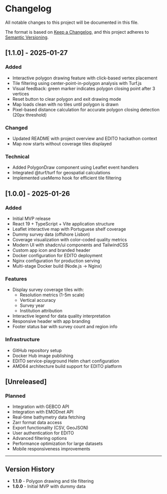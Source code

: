 # Changelog

All notable changes to this project will be documented in this file.

The format is based on [Keep a Changelog](https://keepachangelog.com/en/1.0.0/),
and this project adheres to [Semantic Versioning](https://semver.org/spec/v2.0.0.html).

## [1.1.0] - 2025-01-27

### Added
- Interactive polygon drawing feature with click-based vertex placement
- Tile filtering using center-point-in-polygon analysis with Turf.js
- Visual feedback: green marker indicates polygon closing point after 3 vertices
- Reset button to clear polygon and exit drawing mode
- Map loads clean with no tiles until polygon is drawn
- Pixel-based distance calculation for accurate polygon closing detection (20px threshold)

### Changed
- Updated README with project overview and EDITO hackathon context
- Map now starts without coverage tiles displayed

### Technical
- Added PolygonDraw component using Leaflet event handlers
- Integrated @turf/turf for geospatial calculations
- Implemented useMemo hook for efficient tile filtering

## [1.0.0] - 2025-01-26

### Added
- Initial MVP release
- React 19 + TypeScript + Vite application structure
- Leaflet interactive map with Portuguese shelf coverage
- Dummy survey data (offshore Lisbon)
- Coverage visualization with color-coded quality metrics
- Modern UI with shadcn/ui components and TailwindCSS
- Custom app icon and branded header
- Docker configuration for EDITO deployment
- Nginx configuration for production serving
- Multi-stage Docker build (Node.js → Nginx)

### Features
- Display survey coverage tiles with:
  - Resolution metrics (1-5m scale)
  - Vertical accuracy
  - Survey year
  - Institution attribution
- Interactive legend for data quality interpretation
- Responsive header with app branding
- Footer status bar with survey count and region info

### Infrastructure
- GitHub repository setup
- Docker Hub image publishing
- EDITO service-playground Helm chart configuration
- AMD64 architecture build support for EDITO platform

## [Unreleased]

### Planned
- Integration with GEBCO API
- Integration with EMODnet API
- Real-time bathymetry data fetching
- Zarr format data access
- Export functionality (CSV, GeoJSON)
- User authentication for EDITO
- Advanced filtering options
- Performance optimization for large datasets
- Mobile responsiveness improvements

---

## Version History

- **1.1.0** - Polygon drawing and tile filtering
- **1.0.0** - Initial MVP with dummy data

